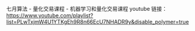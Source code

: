 七月算法 - 量化交易课程 - 机器学习和量化交易课程
youtube 链接：https://www.youtube.com/playlist?list=PLwTxjmW4U1YTKgEh9R8n66EcU7NHADR9y&disable_polymer=true
